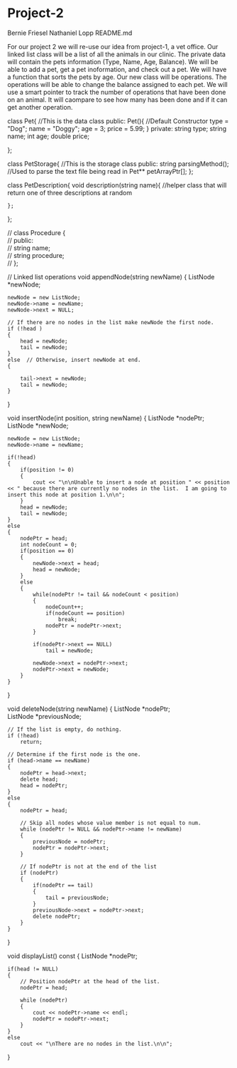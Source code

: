 # Project-2
Bernie Friesel
Nathaniel Lopp
README.md

For our project 2 we will re-use our idea from project-1, a vet office. Our linked list class will be a list of all the animals in our clinic. The private data will contain the pets information (Type, Name, Age, Balance). We will be able to add a pet, get a pet inoformation, and check out a pet. We will have a function that sorts the pets by age. Our new class will be operations. The operations will be able to change the balance assigned to each pet. We will use a smart pointer to track the number of operations that have been done on an animal. It will caompare to see how many has been done and if it can get another operation. 

class Pet{          //This is the data class
    public:
        Pet(){              //Default Constructor
            type = "Dog";
            name = "Doggy";
            age = 3;
            price = 5.99;
        }
    private:
        string type;
        string name;
        int age;
        double price;

};

class PetStorage{           //This is the storage class
    public:
        string parsingMethod();     //Used to parse the text file being read in
        Pet** petArrayPtr[];
};

class PetDescription{
    void description(string name){          //helper class that will return one of three descriptions at random

    };
};

// class Procedure {            
//     public:                  
//         string name;        
//         string procedure;   
// };


// Linked list operations
void appendNode(string newName)
{
	ListNode *newNode;

	newNode = new ListNode;
	newNode->name = newName;
	newNode->next = NULL;

	// If there are no nodes in the list make newNode the first node.
	if (!head ) 
	{
		head = newNode;
		tail = newNode;
	}
	else  // Otherwise, insert newNode at end.
	{
		
		tail->next = newNode;
		tail = newNode;
	}
}

void insertNode(int position, string newName)
{
	ListNode *nodePtr;
	ListNode *newNode;
	
	newNode = new ListNode;
	newNode->name = newName;
	
	if(!head)
	{
		if(position != 0)
		{
			cout << "\n\nUnable to insert a node at position " << position << " because there are currently no nodes in the list.  I am going to insert this node at position 1.\n\n";
		}
		head = newNode;
		tail = newNode;
	}
	else
	{
		nodePtr = head;
		int nodeCount = 0;
		if(position == 0)
		{
			newNode->next = head;
			head = newNode;
		}
		else
		{
			while(nodePtr != tail && nodeCount < position)
			{
				nodeCount++;
				if(nodeCount == position)
					break;
				nodePtr = nodePtr->next;
			}
			
			if(nodePtr->next == NULL)
				tail = newNode;
				
			newNode->next = nodePtr->next;
			nodePtr->next = newNode;
		}
	}	
}

void deleteNode(string newName)
{
	ListNode *nodePtr;     
	ListNode *previousNode;  

	// If the list is empty, do nothing.
	if (!head)
		return;

	// Determine if the first node is the one.
	if (head->name == newName)
	{
		nodePtr = head->next;
		delete head;
		head = nodePtr;
	}
	else
	{
		nodePtr = head;

		// Skip all nodes whose value member is not equal to num.
		while (nodePtr != NULL && nodePtr->name != newName)
		{  
			previousNode = nodePtr;
			nodePtr = nodePtr->next;
		}

		// If nodePtr is not at the end of the list
		if (nodePtr)
		{
			if(nodePtr == tail)
			{
				tail = previousNode;
			}
			previousNode->next = nodePtr->next;
			delete nodePtr;
		}
	}
}

void displayList() const
{
	ListNode *nodePtr;

	if(head != NULL)
	{
		// Position nodePtr at the head of the list.
		nodePtr = head;

		while (nodePtr)
		{
			cout << nodePtr->name << endl;
			nodePtr = nodePtr->next;
		}
	}
	else
		cout << "\nThere are no nodes in the list.\n\n";
}
